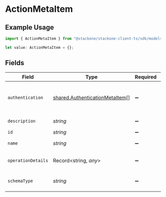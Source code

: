 # ActionMetaItem

## Example Usage

```typescript
import { ActionMetaItem } from "@stackone/stackone-client-ts/sdk/models/shared";

let value: ActionMetaItem = {};
```

## Fields

| Field                                                                                   | Type                                                                                    | Required                                                                                | Description                                                                             |
| --------------------------------------------------------------------------------------- | --------------------------------------------------------------------------------------- | --------------------------------------------------------------------------------------- | --------------------------------------------------------------------------------------- |
| `authentication`                                                                        | [shared.AuthenticationMetaItem](../../../sdk/models/shared/authenticationmetaitem.md)[] | :heavy_minus_sign:                                                                      | The authentication methods supported by this action                                     |
| `description`                                                                           | *string*                                                                                | :heavy_minus_sign:                                                                      | The action description                                                                  |
| `id`                                                                                    | *string*                                                                                | :heavy_minus_sign:                                                                      | The action ID                                                                           |
| `name`                                                                                  | *string*                                                                                | :heavy_minus_sign:                                                                      | The action name                                                                         |
| `operationDetails`                                                                      | Record<string, *any*>                                                                   | :heavy_minus_sign:                                                                      | The operation details for the action                                                    |
| `schemaType`                                                                            | *string*                                                                                | :heavy_minus_sign:                                                                      | The schema type for the action                                                          |